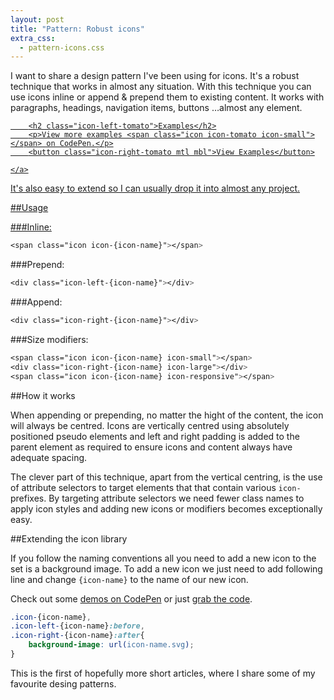 ```yaml
---
layout: post
title: "Pattern: Robust icons"
extra_css:
  - pattern-icons.css
---
```


I want to share a design pattern I've been using for icons. It's a robust technique that works in almost any situation. With this technique you can use icons inline or append &amp; prepend them to existing content. It works with paragraphs, headings, navigation items, buttons &hellip;almost any element.

<div class="robust-icon-container">
	<a class="robust-icon-examples icon-right-tomato icon-large" href="http://codepen.io/MadeByMike/pen/xGoMMw?editors=010">

		<h2 class="icon-left-tomato">Examples</h2>
		<p>View more examples <span class="icon icon-tomato icon-small"></span> on CodePen.</p>
		<button class="icon-right-tomato mtl mbl">View Examples</button>

	</a>
</div>

It's also easy to extend so I can usually drop it into almost any project.

##Usage

###Inline:

```css
<span class="icon icon-{icon-name}"></span>
```

###Prepend:

```css
<div class="icon-left-{icon-name}"></div>
```

###Append:

```css
<div class="icon-right-{icon-name}"></div>
```

###Size modifiers:

```css
<span class="icon icon-{icon-name} icon-small"></span>
<div class="icon-right-{icon-name} icon-large"></div>
<span class="icon icon-{icon-name} icon-responsive"></span>
```

##How it works

When appending or prepending, no matter the hight of the content, the icon will always be centred. Icons are vertically centred using absolutely positioned pseudo elements and left and right padding is added to the parent element as required to ensure icons and content always have adequate spacing.

The clever part of this technique, apart from the vertical centring, is the use of attribute selectors to target elements that that contain various `icon-` prefixes. By targeting attribute selectors we need fewer class names to apply icon styles and adding new icons or modifiers becomes exceptionally easy.

##Extending the icon library

If you follow the naming conventions all you need to add a new icon to the set is a background image. To add a new icon we just need to add following line and change `{icon-name}` to the name of our new icon.

Check out some <a href="http://codepen.io/MadeByMike/pen/xGoMMw?editors=010">demos on CodePen</a> or just <a href="https://gist.github.com/MadeByMike/b15aac18adc6a664efa4">grab the code</a>.

```css
.icon-{icon-name},
.icon-left-{icon-name}:before,
.icon-right-{icon-name}:after{
	background-image: url(icon-name.svg);
}
```
This is the first of hopefully more short articles, where I share some of my favourite desing patterns.






